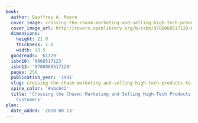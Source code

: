 ```yaml
---
book:
  author: Geoffrey A. Moore
  cover_image: crossing-the-chasm-marketing-and-selling-high-tech-products-to-mainstream-customers.jpg
  cover_image_url: http://covers.openlibrary.org/b/isbn/9780060517120-L.jpg
  dimensions:
    height: 21.0
    thickness: 1.6
    width: 13.5
  goodreads: '61329'
  isbn10: '0060517123'
  isbn13: '9780060517120'
  pages: 256
  publication_year: '1991'
  slug: crossing-the-chasm-marketing-and-selling-high-tech-products-to-mainstream-customers
  spine_color: '#abc642'
  title: 'Crossing the Chasm: Marketing and Selling High-Tech Products to Mainstream
    Customers'
plan:
  date_added: '2018-08-13'
---
```

